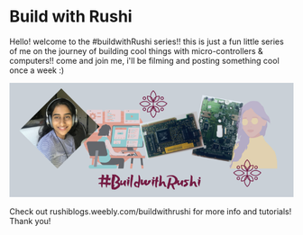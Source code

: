 # Build with Rushi

Hello! welcome to the #buildwithRushi series!! this is just a fun little series of me on the journey of building cool things with micro-controllers & computers!! come and join me, i'll be filming and posting something cool once a week :)

![buildwithrushi border](buildwithrushi.png)

Check out rushiblogs.weebly.com/buildwithrushi for more info and tutorials! Thank you!

